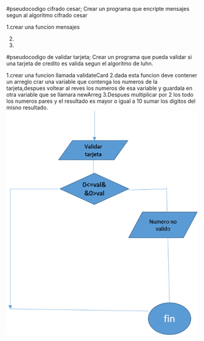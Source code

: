 #pseudocodigo cifrado cesar;
Crear un programa que encripte mensajes segun al algoritmo cifrado cesar

1.crear una funcion mensajes

2.

3.



#pseudocodigo de validar tarjeta;
Crear un programa que pueda validar si una tarjeta de credito es valida segun el
algoritmo de luhn.

1.crear una funcion llamada validateCard
2.dada esta funcion deve contener un arreglo
  crar una variable que contenga los numeros de la tarjeta,despues voltear al reves
  los numeros de esa variable y guardala en otra variable que se llamara newArreg
3.Despues multiplicar por 2 los todo los numeros pares y el resultado es mayor o igual
a 10  sumar los digitos del misno resultado.
![DIAGRAMA DE FLUJO](diagrama.jpg)
